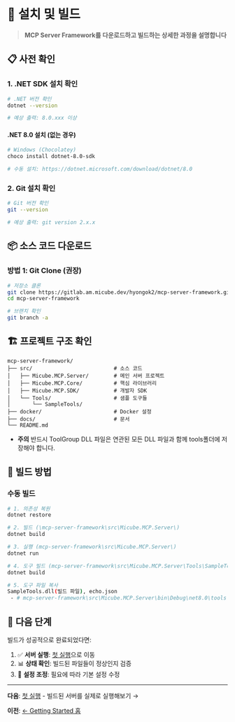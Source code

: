 # 🔧 설치 및 빌드

> **MCP Server Framework를 다운로드하고 빌드하는 상세한 과정을 설명합니다**

## 📋 사전 확인

### **1. .NET SDK 설치 확인**
```bash
# .NET 버전 확인
dotnet --version

# 예상 출력: 8.0.xxx 이상
```

#### **.NET 8.0 설치** (없는 경우)
```bash
# Windows (Chocolatey)
choco install dotnet-8.0-sdk

# 수동 설치: https://dotnet.microsoft.com/download/dotnet/8.0
```

### **2. Git 설치 확인**
```bash
# Git 버전 확인
git --version

# 예상 출력: git version 2.x.x
```

## 📦 소스 코드 다운로드

### **방법 1: Git Clone (권장)**
```bash
# 저장소 클론
git clone https://gitlab.am.micube.dev/hyongok2/mcp-server-framework.git
cd mcp-server-framework

# 브랜치 확인
git branch -a
```

## 🏗️ 프로젝트 구조 확인

```
mcp-server-framework/
├── src/                          # 소스 코드
│   ├── Micube.MCP.Server/        # 메인 서버 프로젝트
│   ├── Micube.MCP.Core/          # 핵심 라이브러리
│   ├── Micube.MCP.SDK/           # 개발자 SDK
│   └── Tools/                    # 샘플 도구들
│       └── SampleTools/
├── docker/                       # Docker 설정
├── docs/                         # 문서
└── README.md
```

* **주의** 반드시 ToolGroup DLL 파일은 연관된 모든 DLL 파일과 함께 tools폴더에 저장해야 합니다.


## 🔨 빌드 방법

### **수동 빌드**

```bash
# 1. 의존성 복원
dotnet restore

# 2. 빌드 (\mcp-server-framework\src\Micube.MCP.Server\)
dotnet build

# 3. 실행 (mcp-server-framework\src\Micube.MCP.Server\)
dotnet run

# 4. 도구 빌드 (mcp-server-framework\src\Micube.MCP.Server\Tools\SampleTools\)
dotnet build

# 5. 도구 파일 복사
SampleTools.dll(빌드 파일), echo.json
 - # mcp-server-framework\src\Micube.MCP.Server\bin\Debug\net8.0\tools 폴더내

```

## 🚀 다음 단계

빌드가 성공적으로 완료되었다면:

1. ✅ **서버 실행**: [첫 실행](first-run.md)으로 이동
2. 📊 **상태 확인**: 빌드된 파일들이 정상인지 검증
3. 🔧 **설정 조정**: 필요에 따라 기본 설정 수정

---

**다음**: [첫 실행](first-run.md) - 빌드된 서버를 실제로 실행해보기 →

**이전**: [← Getting Started 홈](README.md)